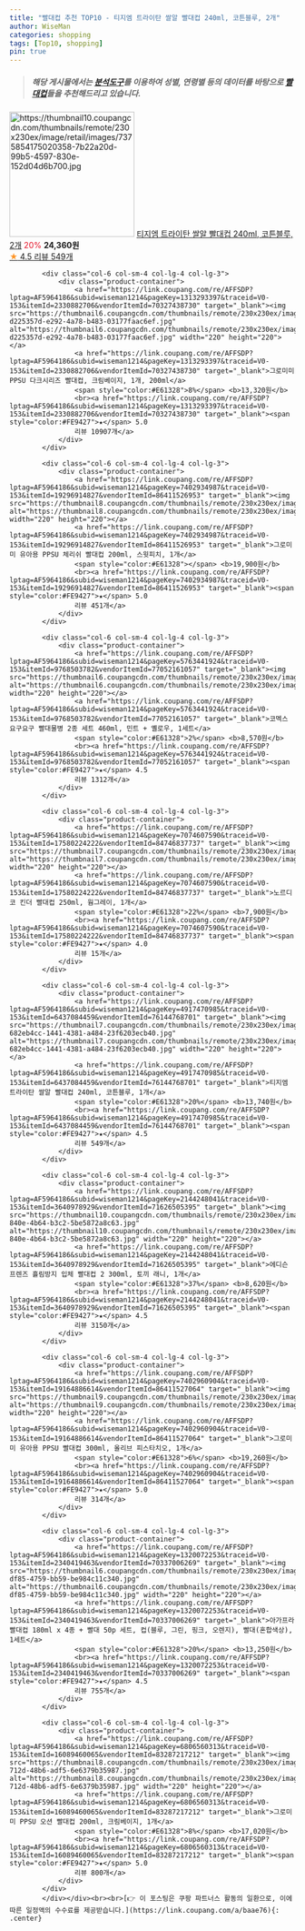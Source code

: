 ```yaml
---
title: "빨대컵 추천 TOP10 - 티지엠 트라이탄 쌀알 빨대컵 240ml, 코튼블루, 2개"
author: WiseMan
categories: shopping
tags: [Top10, shopping]
pin: true
---
```


> ##### 해당 게시물에서는 [**분석도구**](https://itemscout.io/)를 이용하여 **성별**, **연령별** 등의 데이터를 바탕으로 [**빨대컵**](https://link.coupang.com/a/baae76)들을 추천해드리고 있습니다.
<div class="container"><div class="row">
            <div class="col-6 col-sm-4 col-lg-4 col-lg-3">
                <div class="product-container">
                    <a href="https://link.coupang.com/re/AFFSDP?lptag=AF5964186&subid=wiseman1214&pageKey=4917470985&traceid=V0-153&itemId=8858028916&vendorItemId=76144768596" target="_blank"><img src="https://thumbnail10.coupangcdn.com/thumbnails/remote/230x230ex/image/retail/images/7375854175020358-7b22a20d-99b5-4597-830e-152d04d6b700.jpg" alt="https://thumbnail10.coupangcdn.com/thumbnails/remote/230x230ex/image/retail/images/7375854175020358-7b22a20d-99b5-4597-830e-152d04d6b700.jpg" width="220" height="220"></a>
                    <a href="https://link.coupang.com/re/AFFSDP?lptag=AF5964186&subid=wiseman1214&pageKey=4917470985&traceid=V0-153&itemId=8858028916&vendorItemId=76144768596" target="_blank">티지엠 트라이탄 쌀알 빨대컵 240ml, 코튼블루, 2개</a>
                    <span style="color:#E61328">20%</span> <b>24,360원</b>
                    <br><a href="https://link.coupang.com/re/AFFSDP?lptag=AF5964186&subid=wiseman1214&pageKey=4917470985&traceid=V0-153&itemId=8858028916&vendorItemId=76144768596" target="_blank"><span style="color:#FE9427">★</span> 4.5
                    리뷰 549개</a>
                </div>
            </div>
            
            <div class="col-6 col-sm-4 col-lg-4 col-lg-3">
                <div class="product-container">
                    <a href="https://link.coupang.com/re/AFFSDP?lptag=AF5964186&subid=wiseman1214&pageKey=1313293397&traceid=V0-153&itemId=2330882706&vendorItemId=70327438730" target="_blank"><img src="https://thumbnail6.coupangcdn.com/thumbnails/remote/230x230ex/image/retail/images/2614723035590655-d225357d-e292-4a78-b483-03177faac6ef.jpg" alt="https://thumbnail6.coupangcdn.com/thumbnails/remote/230x230ex/image/retail/images/2614723035590655-d225357d-e292-4a78-b483-03177faac6ef.jpg" width="220" height="220"></a>
                    <a href="https://link.coupang.com/re/AFFSDP?lptag=AF5964186&subid=wiseman1214&pageKey=1313293397&traceid=V0-153&itemId=2330882706&vendorItemId=70327438730" target="_blank">그로미미 PPSU 다크시리즈 빨대컵, 크림베이지, 1개, 200ml</a>
                    <span style="color:#E61328">8%</span> <b>13,320원</b>
                    <br><a href="https://link.coupang.com/re/AFFSDP?lptag=AF5964186&subid=wiseman1214&pageKey=1313293397&traceid=V0-153&itemId=2330882706&vendorItemId=70327438730" target="_blank"><span style="color:#FE9427">★</span> 5.0
                    리뷰 10907개</a>
                </div>
            </div>
            
            <div class="col-6 col-sm-4 col-lg-4 col-lg-3">
                <div class="product-container">
                    <a href="https://link.coupang.com/re/AFFSDP?lptag=AF5964186&subid=wiseman1214&pageKey=7402934987&traceid=V0-153&itemId=19296914827&vendorItemId=86411526953" target="_blank"><img src="https://thumbnail8.coupangcdn.com/thumbnails/remote/230x230ex/image/rs_quotation_api/vucwcwea/ae5d356eef404a9aba4fa710d6434d4e.jpg" alt="https://thumbnail8.coupangcdn.com/thumbnails/remote/230x230ex/image/rs_quotation_api/vucwcwea/ae5d356eef404a9aba4fa710d6434d4e.jpg" width="220" height="220"></a>
                    <a href="https://link.coupang.com/re/AFFSDP?lptag=AF5964186&subid=wiseman1214&pageKey=7402934987&traceid=V0-153&itemId=19296914827&vendorItemId=86411526953" target="_blank">그로미미 유아용 PPSU 체리쉬 빨대컵 200ml, 스윗피치, 1개</a>
                    <span style="color:#E61328"></span> <b>19,900원</b>
                    <br><a href="https://link.coupang.com/re/AFFSDP?lptag=AF5964186&subid=wiseman1214&pageKey=7402934987&traceid=V0-153&itemId=19296914827&vendorItemId=86411526953" target="_blank"><span style="color:#FE9427">★</span> 5.0
                    리뷰 451개</a>
                </div>
            </div>
            
            <div class="col-6 col-sm-4 col-lg-4 col-lg-3">
                <div class="product-container">
                    <a href="https://link.coupang.com/re/AFFSDP?lptag=AF5964186&subid=wiseman1214&pageKey=5763441924&traceid=V0-153&itemId=9768503782&vendorItemId=77052161057" target="_blank"><img src="https://thumbnail6.coupangcdn.com/thumbnails/remote/230x230ex/image/rs_quotation_api/dprapkmz/e3f1581a5e8a4302bc93d710205f460e.jpg" alt="https://thumbnail6.coupangcdn.com/thumbnails/remote/230x230ex/image/rs_quotation_api/dprapkmz/e3f1581a5e8a4302bc93d710205f460e.jpg" width="220" height="220"></a>
                    <a href="https://link.coupang.com/re/AFFSDP?lptag=AF5964186&subid=wiseman1214&pageKey=5763441924&traceid=V0-153&itemId=9768503782&vendorItemId=77052161057" target="_blank">코멕스 요구요구 빨대물병 2종 세트 460ml, 민트 + 옐로우, 1세트</a>
                    <span style="color:#E61328">2%</span> <b>8,570원</b>
                    <br><a href="https://link.coupang.com/re/AFFSDP?lptag=AF5964186&subid=wiseman1214&pageKey=5763441924&traceid=V0-153&itemId=9768503782&vendorItemId=77052161057" target="_blank"><span style="color:#FE9427">★</span> 4.5
                    리뷰 1312개</a>
                </div>
            </div>
            
            <div class="col-6 col-sm-4 col-lg-4 col-lg-3">
                <div class="product-container">
                    <a href="https://link.coupang.com/re/AFFSDP?lptag=AF5964186&subid=wiseman1214&pageKey=7074607590&traceid=V0-153&itemId=17580224222&vendorItemId=84746837737" target="_blank"><img src="https://thumbnail7.coupangcdn.com/thumbnails/remote/230x230ex/image/vendor_inventory/ec01/382a874ac5220b9a42fe8b1d222b5eb60f0c0b348ca4212d8b81d0d55463.jpg" alt="https://thumbnail7.coupangcdn.com/thumbnails/remote/230x230ex/image/vendor_inventory/ec01/382a874ac5220b9a42fe8b1d222b5eb60f0c0b348ca4212d8b81d0d55463.jpg" width="220" height="220"></a>
                    <a href="https://link.coupang.com/re/AFFSDP?lptag=AF5964186&subid=wiseman1214&pageKey=7074607590&traceid=V0-153&itemId=17580224222&vendorItemId=84746837737" target="_blank">노르디코 킨더 빨대컵 250ml, 웜그레이, 1개</a>
                    <span style="color:#E61328">22%</span> <b>7,900원</b>
                    <br><a href="https://link.coupang.com/re/AFFSDP?lptag=AF5964186&subid=wiseman1214&pageKey=7074607590&traceid=V0-153&itemId=17580224222&vendorItemId=84746837737" target="_blank"><span style="color:#FE9427">★</span> 4.0
                    리뷰 15개</a>
                </div>
            </div>
            
            <div class="col-6 col-sm-4 col-lg-4 col-lg-3">
                <div class="product-container">
                    <a href="https://link.coupang.com/re/AFFSDP?lptag=AF5964186&subid=wiseman1214&pageKey=4917470985&traceid=V0-153&itemId=6437084459&vendorItemId=76144768701" target="_blank"><img src="https://thumbnail7.coupangcdn.com/thumbnails/remote/230x230ex/image/retail/images/7377299985503644-682eb4cc-1441-4381-a484-23f6203ecb40.jpg" alt="https://thumbnail7.coupangcdn.com/thumbnails/remote/230x230ex/image/retail/images/7377299985503644-682eb4cc-1441-4381-a484-23f6203ecb40.jpg" width="220" height="220"></a>
                    <a href="https://link.coupang.com/re/AFFSDP?lptag=AF5964186&subid=wiseman1214&pageKey=4917470985&traceid=V0-153&itemId=6437084459&vendorItemId=76144768701" target="_blank">티지엠 트라이탄 쌀알 빨대컵 240ml, 코튼블루, 1개</a>
                    <span style="color:#E61328">20%</span> <b>13,740원</b>
                    <br><a href="https://link.coupang.com/re/AFFSDP?lptag=AF5964186&subid=wiseman1214&pageKey=4917470985&traceid=V0-153&itemId=6437084459&vendorItemId=76144768701" target="_blank"><span style="color:#FE9427">★</span> 4.5
                    리뷰 549개</a>
                </div>
            </div>
            
            <div class="col-6 col-sm-4 col-lg-4 col-lg-3">
                <div class="product-container">
                    <a href="https://link.coupang.com/re/AFFSDP?lptag=AF5964186&subid=wiseman1214&pageKey=2144248041&traceid=V0-153&itemId=3640978929&vendorItemId=71626505395" target="_blank"><img src="https://thumbnail10.coupangcdn.com/thumbnails/remote/230x230ex/image/retail/images/2020/09/17/19/7/7de79b72-840e-4b64-b3c2-5be5872a8c63.jpg" alt="https://thumbnail10.coupangcdn.com/thumbnails/remote/230x230ex/image/retail/images/2020/09/17/19/7/7de79b72-840e-4b64-b3c2-5be5872a8c63.jpg" width="220" height="220"></a>
                    <a href="https://link.coupang.com/re/AFFSDP?lptag=AF5964186&subid=wiseman1214&pageKey=2144248041&traceid=V0-153&itemId=3640978929&vendorItemId=71626505395" target="_blank">에디슨 프렌즈 흘림방지 입체 빨대컵 2 300ml, 토끼 래니, 1개</a>
                    <span style="color:#E61328">37%</span> <b>8,620원</b>
                    <br><a href="https://link.coupang.com/re/AFFSDP?lptag=AF5964186&subid=wiseman1214&pageKey=2144248041&traceid=V0-153&itemId=3640978929&vendorItemId=71626505395" target="_blank"><span style="color:#FE9427">★</span> 4.5
                    리뷰 3150개</a>
                </div>
            </div>
            
            <div class="col-6 col-sm-4 col-lg-4 col-lg-3">
                <div class="product-container">
                    <a href="https://link.coupang.com/re/AFFSDP?lptag=AF5964186&subid=wiseman1214&pageKey=7402960904&traceid=V0-153&itemId=19164886614&vendorItemId=86411527064" target="_blank"><img src="https://thumbnail9.coupangcdn.com/thumbnails/remote/230x230ex/image/rs_quotation_api/rb41rjo1/3a89cf9cfad84982b9df53c32435b4f3.jpg" alt="https://thumbnail9.coupangcdn.com/thumbnails/remote/230x230ex/image/rs_quotation_api/rb41rjo1/3a89cf9cfad84982b9df53c32435b4f3.jpg" width="220" height="220"></a>
                    <a href="https://link.coupang.com/re/AFFSDP?lptag=AF5964186&subid=wiseman1214&pageKey=7402960904&traceid=V0-153&itemId=19164886614&vendorItemId=86411527064" target="_blank">그로미미 유아용 PPSU 빨대컵 300ml, 올리브 피스타치오, 1개</a>
                    <span style="color:#E61328">6%</span> <b>19,260원</b>
                    <br><a href="https://link.coupang.com/re/AFFSDP?lptag=AF5964186&subid=wiseman1214&pageKey=7402960904&traceid=V0-153&itemId=19164886614&vendorItemId=86411527064" target="_blank"><span style="color:#FE9427">★</span> 5.0
                    리뷰 314개</a>
                </div>
            </div>
            
            <div class="col-6 col-sm-4 col-lg-4 col-lg-3">
                <div class="product-container">
                    <a href="https://link.coupang.com/re/AFFSDP?lptag=AF5964186&subid=wiseman1214&pageKey=1320072253&traceid=V0-153&itemId=2340419463&vendorItemId=70337006269" target="_blank"><img src="https://thumbnail6.coupangcdn.com/thumbnails/remote/230x230ex/image/retail/images/2020/03/02/19/6/63be0204-df85-4759-bb59-be984c11c340.jpg" alt="https://thumbnail6.coupangcdn.com/thumbnails/remote/230x230ex/image/retail/images/2020/03/02/19/6/63be0204-df85-4759-bb59-be984c11c340.jpg" width="220" height="220"></a>
                    <a href="https://link.coupang.com/re/AFFSDP?lptag=AF5964186&subid=wiseman1214&pageKey=1320072253&traceid=V0-153&itemId=2340419463&vendorItemId=70337006269" target="_blank">아가프라 빨대컵 180ml x 4종 + 빨대 50p 세트, 컵(블루, 그린, 핑크, 오렌지), 빨대(혼합색상), 1세트</a>
                    <span style="color:#E61328">20%</span> <b>13,250원</b>
                    <br><a href="https://link.coupang.com/re/AFFSDP?lptag=AF5964186&subid=wiseman1214&pageKey=1320072253&traceid=V0-153&itemId=2340419463&vendorItemId=70337006269" target="_blank"><span style="color:#FE9427">★</span> 4.5
                    리뷰 755개</a>
                </div>
            </div>
            
            <div class="col-6 col-sm-4 col-lg-4 col-lg-3">
                <div class="product-container">
                    <a href="https://link.coupang.com/re/AFFSDP?lptag=AF5964186&subid=wiseman1214&pageKey=6806560313&traceid=V0-153&itemId=16089460065&vendorItemId=83287217212" target="_blank"><img src="https://thumbnail8.coupangcdn.com/thumbnails/remote/230x230ex/image/retail/images/2022/09/28/9/8/e46a8156-712d-48b6-adf5-6e6379b35987.jpg" alt="https://thumbnail8.coupangcdn.com/thumbnails/remote/230x230ex/image/retail/images/2022/09/28/9/8/e46a8156-712d-48b6-adf5-6e6379b35987.jpg" width="220" height="220"></a>
                    <a href="https://link.coupang.com/re/AFFSDP?lptag=AF5964186&subid=wiseman1214&pageKey=6806560313&traceid=V0-153&itemId=16089460065&vendorItemId=83287217212" target="_blank">그로미미 PPSU 오션 빨대컵 200ml, 크림베이지, 1개</a>
                    <span style="color:#E61328">8%</span> <b>17,020원</b>
                    <br><a href="https://link.coupang.com/re/AFFSDP?lptag=AF5964186&subid=wiseman1214&pageKey=6806560313&traceid=V0-153&itemId=16089460065&vendorItemId=83287217212" target="_blank"><span style="color:#FE9427">★</span> 5.0
                    리뷰 800개</a>
                </div>
            </div>
            </div></div><br><br>[👉 이 포스팅은 쿠팡 파트너스 활동의 일환으로, 이에 따른 일정액의 수수료를 제공받습니다.](https://link.coupang.com/a/baae76){: .center}